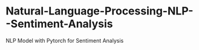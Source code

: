 # Natural-Language-Processing-NLP--Sentiment-Analysis
NLP Model with Pytorch for Sentiment Analysis
